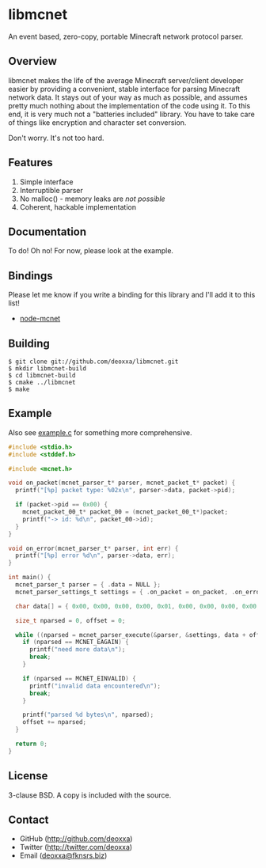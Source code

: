 libmcnet
========

An event based, zero-copy, portable Minecraft network protocol parser.

Overview
--------

libmcnet makes the life of the average Minecraft server/client developer easier
by providing a convenient, stable interface for parsing Minecraft network data.
It stays out of your way as much as possible, and assumes pretty much nothing
about the implementation of the code using it. To this end, it is very much not
a "batteries included" library. You have to take care of things like encryption
and character set conversion.

Don't worry. It's not too hard.

Features
--------

1. Simple interface
2. Interruptible parser
3. No malloc() - memory leaks are *not possible*
4. Coherent, hackable implementation

Documentation
-------------

To do! Oh no! For now, please look at the example.

Bindings
--------

Please let me know if you write a binding for this library and I'll add it to
this list!

* [node-mcnet](https://github.com/deoxxa/node-mcnet)

Building
--------

```
$ git clone git://github.com/deoxxa/libmcnet.git
$ mkdir libmcnet-build
$ cd libmcnet-build
$ cmake ../libmcnet
$ make
```

Example
-------

Also see [example.c](example.c) for something more comprehensive.

```c
#include <stdio.h>
#include <stddef.h>

#include <mcnet.h>

void on_packet(mcnet_parser_t* parser, mcnet_packet_t* packet) {
  printf("[%p] packet type: %02x\n", parser->data, packet->pid);

  if (packet->pid == 0x00) {
    mcnet_packet_00_t* packet_00 = (mcnet_packet_00_t*)packet;
    printf("-> id: %d\n", packet_00->id);
  }
}

void on_error(mcnet_parser_t* parser, int err) {
  printf("[%p] error %d\n", parser->data, err);
}

int main() {
  mcnet_parser_t parser = { .data = NULL };
  mcnet_parser_settings_t settings = { .on_packet = on_packet, .on_error = on_error };

  char data[] = { 0x00, 0x00, 0x00, 0x00, 0x01, 0x00, 0x00, 0x00, 0x00, 0x02 };

  size_t nparsed = 0, offset = 0;

  while ((nparsed = mcnet_parser_execute(&parser, &settings, data + offset, 10 - offset)) != 0) {
    if (nparsed == MCNET_EAGAIN) {
      printf("need more data\n");
      break;
    }

    if (nparsed == MCNET_EINVALID) {
      printf("invalid data encountered\n");
      break;
    }

    printf("parsed %d bytes\n", nparsed);
    offset += nparsed;
  }

  return 0;
}
```

License
-------

3-clause BSD. A copy is included with the source.

Contact
-------

* GitHub (http://github.com/deoxxa)
* Twitter (http://twitter.com/deoxxa)
* Email (deoxxa@fknsrs.biz)
